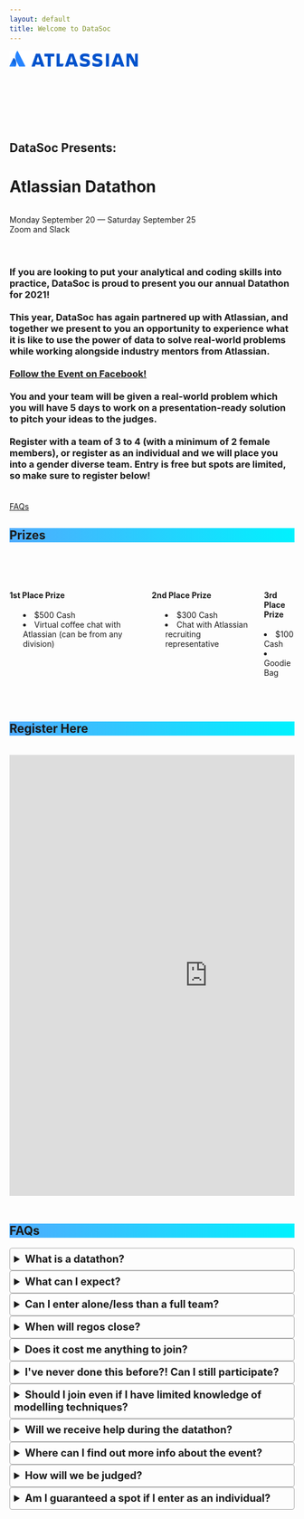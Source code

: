 ```yaml
---
layout: default
title: Welcome to DataSoc
---
```


<style>
details {
    border: 1px solid #aaa;
    border-radius: 4px;
    padding: .5em .5em 0;
}

summary {
    font-size: 130%;
    font-weight: bold;
    margin: -.5em -.5em 0;
    padding: .5em;
}

details[open] {
    padding: .5em;
}

details[open] summary {
    border-bottom: 1px solid #aaa;
    margin-bottom: .5em;
}

ul {
    list-style-position: inside;    
}

</style>

<div class="pageloader"></div>
<div class="infraloader is-active"></div>        
<!-- Hero and Navbar -->
<div class="hero is-bold is-medium" style="background-image: url('/assets/images/datathon/background.png'); background-position: center; background-attachment: fixed; background-size: cover">
    <div class="hero-body">
        <div class="container" style="height:130px">
            <div class="has-text-centered">
                <a><img src="/assets/images/datathon/atlassian.png"
                    style="max-width:45%"></a>
            </div>
        </div>
        <div class="container">
            <div class="column has-text-centered is-hero-title">
                <h2 class="subtitle is-4 has-text-white">DataSoc Presents:</h2>
                <h1 class="title is-1 is-bigger has-text-white">Atlassian Datathon</h1> 
            </div>
            <p class="subtitle has-text-white has-text-centered">
                Monday September 20 &mdash; Saturday September 25
                <br>
                Zoom and Slack
            </p>
        </div>
    </div>
</div>


<div class="hero-body">
    <div class="container">
        <div class="columns is-centered">
            <div class="column is-three-quarters has-text-centered">
                <h3 class="subtitle is-4">
                    <br>
                    If you are looking to put your analytical and coding skills into practice, DataSoc is proud to present you our annual Datathon for 2021!
                    <br><br>This year, DataSoc has again partnered up with Atlassian, and together we present to you an opportunity to experience what it is like to use the power of data to solve real-world problems while working alongside industry mentors from Atlassian. 
                    <br><br>
                    <a class="button is-rounded is-medium is-outlined is-info is-bold" target="_blank" href="https://www.facebook.com/events/217071130480380">Follow the Event on Facebook!</a>
                    <br><br>
                    You and your team will be given a real-world problem which you will have 5 days to work on a presentation-ready solution to pitch your ideas to the judges.
                    <br><br>
                    Register with a team of 3 to 4 (with a minimum of 2 female members), or register as an individual and we will place you into a gender diverse team. Entry is free but spots are limited, so make sure to register below!
                    <br><br>
                </h3>
                <div class="columns">
                <div class="column">
                <a class="button is-rounded is-large is-info is-outlined is-bold" href="#faq">FAQs</a>
                </div>
                </div>
            </div> 
        </div>
    </div>
</div>

<!-- style="background-image: linear-gradient(to right, #4facfe 0%, #00f2fe 100%);" -->

<section class="hero is-primary">
  <div class="hero-body" style="background-image: linear-gradient(to right, #4facfe 0%, #00f2fe 100%);">
    <div class="container">
        <div class="level-item">
            <h1 class="title">
                Prizes 
            </h1>
        </div>
    </div>
  </div>
</section>

<br><br>

<section class="container">
    <div class="columns features">
        <div class="column is-4">
            <div class="card is-shady ">
                <div class="card-content">
                    <div class="content">
                        <h4 class="has-text-centered">1st Place Prize </h4>
                        <ul>
                            <li>$500 Cash</li>
                            <li>Virtual coffee chat with Atlassian (can be from any division)</li>
                        </ul>
                    </div>
                </div>
            </div>
        </div>
        <div class="column is-4">
            <div class="card is-shady">
                <div class="card-content">
                    <div class="content">
                        <h4 class="has-text-centered">2nd Place Prize</h4>
                        <ul>
                            <li>$300 Cash</li>
                            <li>Chat with Atlassian recruiting representative</li>
                        </ul>
                    </div>
                </div>
            </div>
        </div>
        <div class="column is-4">
            <div class="card is-shady">
                <div class="card-content">
                    <div class="content">
                        <h4 class="has-text-centered"> 3rd Place Prize </h4>
                        <li>$100 Cash</li>
                        <li>Goodie Bag</li>
                    </div>
                </div>
            </div>
        </div>
    </div>
</section>

<br><br>

<section class="hero is-primary"  id="register">
  <div class="hero-body" style="background-image: linear-gradient(to right, #4facfe 0%, #00f2fe 100%);">
    <div class="container">
        <div class="level-item">
            <a id="register">
                <h1 class="title">
                    Register Here
                </h1>
            </a>
        </div>
    </div>
  </div>
</section>

<br>
<section>
<div class="container">
    <div class="columns is-centered">
        <div class="column is-three-quarters has-text-centered">
                <iframe src="https://docs.google.com/forms/d/e/1FAIpQLSeAw4YJTSvPEcI74nKsgWTWWOacxZJ5YISltxpxuBo0YemdOw/viewform?embedded=true" width="700" height="780" frameborder="0" marginheight="0" marginwidth="0">Loading…</iframe>
        </div>
    </div>
</div>
</section>
<br>    

<section class="hero is-primary" id="faq">
  <div class="hero-body" style="background-image: linear-gradient(to right, #4facfe 0%, #00f2fe 100%);">
    <div class="container">
        <div class="level-item">
            <h1 class="title">
                FAQs
            </h1>
        </div>
    </div>
  </div>
</section>

<div class="hero-body">
    <div class="container">
        <div class="columns is-vcentered">
            <div class="column is-three-fifths is-offset-one-fifth">
                    <details>
                    <summary>
                        What is a datathon?
                    </summary>     
                        <p>
                        In a traditional datathon, competitors are to create a predictive model given a dataset and limited time spanning up to 24 hours. We will be providing a collection of datasets which should be used as part of your solution. You will also have the freedom to use any other data if you'd like to look around.
                        <br><br>
                        As for this year however, we have decided to structure our datathon as more of a case competition, with heavier weighting on evidence and reasoning behind the models alongside predictive accuracy.
                        </p>
                    </details>
                    <details>
                    <summary>
                        What can I expect?
                    </summary>     
                        <p>
                        To have fun and learn heaps!
                        </p>
                    </details>
                    <details>
                    <summary>
                        Can I enter alone/less than a full team?
                    </summary>     
                        <p>
                        Teams are 3 to 4 people with a minimum of 2 female members. If you're entering alone you will be automatically asigned to a team that meets the criteria.
                        </p>
                    </details>
                    <details>
                    <summary>
                        When will regos close?
                    </summary>     
                        <p>
                        Registrations close when we reach capacity, or at latest by Friday 17th September.
                        </p>
                    </details>
                    <details>
                    <summary>
                        Does it cost me anything to join?
                    </summary>     
                        <p>
                        Absolutely not - this Datathon is completely free for students! In fact, DataSoc is committed to free opportunities and events for students interested in data analytics and machine learning!
                        </p>
                    </details>
                    <details>
                    <summary>
                        I've never done this before?! Can I still participate?
                    </summary>     
                        <p>
                        We encourage all interested students to participate regardless of skill-level and will be holding a series of workshops and mentoring sessions on the day of the Datathon to help prepare you for the challenge.
                        </p>
                    </details>
                    <details>
                    <summary>
                        Should I join even if I have limited knowledge of modelling techniques?
                    </summary>     
                        <p>
                        Mentoring and workshops will be provided throughout the week to guide you through the Datathon. You are highly encouraged to participate regardless of your Machine Learning experience. DataSoc also runs a separate event for less experienced students called the "Startathon".
                        </p>
                    </details>
                    <details>
                    <summary>
                        Will we receive help during the datathon?
                    </summary>     
                        <p>
                        Yes, we have lined up workshops and industry mentors to provide some guidance through the event.
                        </p>
                    </details>
                    <details>
                    <summary>
                       Where can I find out more info about the event?
                    </summary>     
                        <p>
                        For regular updates, make sure to click "Going" on the <a href="https://www.facebook.com/events/217071130480380">Facebook Event</a> and follow us on our socials!
                        </p>
                    </details>
                    <details>
                    <summary>
                        How will we be judged?
                    </summary>     
                        <p>
                        Find out at the <a href="https://www.facebook.com/events/690557315235498">Case Brief Kickoff</a>!
                        </p>
                    </details>
                    <details>
                    <summary>
                        Am I guaranteed a spot if I enter as an individual?
                    </summary>     
                        <p>
                        Please note that if you participate as an individual you're not guaranteed a spot in the datathon due to gender imbalance issues.
                        </p>
                    </details>
            </div>
        </div>
    </div>
</div>